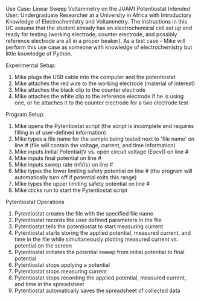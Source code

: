 Use Case: Linear Sweep Voltammetry on the JUAMI Potentiostat
Intended User: Undergraduate Researcher at a University in Africa with Introductory Knowledge of Electrochemistry and Voltammetry. The instructions in this UC assume that the student already has an electrochemical cell set up and ready for testing (working electrode, counter electrode, and possibly reference electrode are all in a proper beaker).
As a test case - Mike will perform this use case as someone with knowledge of electrochemistry but little knowledge of Python.

Experimental Setup:

1. Mike plugs the USB cable into the computer and the potentiostat
1. Mike attaches the red wire to the working electrode (material of interest)
1. Mike attaches the black clip to the counter electrode
1. Mike attaches the white clip to the reference electrode if he is using one, or he attaches it to the counter electrode for a two electrode test

Program Setup:
1. Mike opens the Pytentiostat script (the script is incomplete and requires filling in of user-defined information)
1. Mike types a file name for the sample being tested next to 'file name' on line # (file will contain the voltage, current, and time information)
1. Mike inputs Initial Potential(V vs. open circuit voltage (Eocv)) on line #
1. Mike inputs final potential on line #
1. Mike inputs sweep rate (mV/s) on line #
1. Mike types the lower limiting safety potential on line # (the program will automatically turn off if potential exits this range)
1. Mike types the upper limiting safety potential on line #
1. Mike clicks run to start the Pytentiostat script

Pytentiostat Operations
1. Pytentiostat creates the file with the specified file name
1. Pytentiostat records the user defined parameters in the file
1. Pytentiostat tells the potentiostat to start measuring current
1. Pytentiostat starts storing the applied potential, measured current, and time in the file while simultaneously plotting measured current vs. potential on the screen
1. Pytentiostat initiates the potential sweep from initial potential to final potential
1. Pytentiostat stops applying a potential
1. Pytentiostat stops measuring current
1. Pytentiostat stops recording the applied potential, measured current, and time in the spreadsheet
1. Pytentiostat automatically saves the spreadsheet of collected data